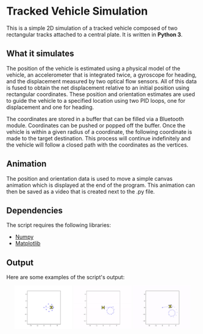 # Tracked Vehicle Simulation
This is a simple 2D simulation of a tracked vehicle composed of two rectangular tracks attached to a central plate. It is written in __Python 3__.

## What it simulates
The position of the vehicle is estimated using a physical model of the vehicle, an accelerometer that is integrated twice, a gyroscope for heading, and the displacement measured by two optical flow sensors. All of this data is fused to obtain the net displacement relative to an initial position using rectangular coordinates. These position and orientation estimates are used to guide the vehicle to a specified location using two PID loops, one for displacement and one for heading.  

The coordinates are stored in a buffer that can be filled via a Bluetooth module. Coordinates can be pushed or popped off the buffer. Once the vehicle is within a given radius of a coordinate, the following coordinate is made to the target destination. This process will continue indefinitely and the vehicle will follow a closed path with the coordinates as the vertices. 

## Animation
The position and orientation data is used to move a simple canvas animation which is displayed at the end of the program. This animation can then be saved as a video that is created next to the .py file. 

## Dependencies
The script requires the following libraries:

- [Numpy](https://numpy.org/)
- [Matplotlib](https://matplotlib.org/)

## Output
Here are some examples of the script's output:

<p align="center">
<img src = "example_pics/high_coeff_anim.gif" width = "30%"> <img src = "example_pics/med_coeff_anim.gif" width = "30%"> <img src = "example_pics/low_coeff_anim.gif" width = "30%"> 
</p>
